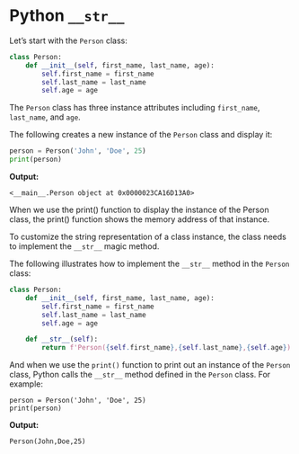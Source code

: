 # Python ``__str__``

Let’s start with the ``Person`` class:

```python
class Person:
    def __init__(self, first_name, last_name, age):
        self.first_name = first_name
        self.last_name = last_name
        self.age = age
```

The ``Person`` class has three instance attributes including ``first_name``, ``last_name``, and ``age``.

The following creates a new instance of the ``Person`` class and display it:

```python
person = Person('John', 'Doe', 25)
print(person)
```

**Output:**

```
<__main__.Person object at 0x0000023CA16D13A0>
```

When we use the print() function to display the instance of the Person class, the print() function shows the memory address of that instance.

To customize the string representation of a class instance, the class needs to implement the ``__str__`` magic method.

The following illustrates how to implement the ``__str__`` method in the ``Person`` class:

```python
class Person:
    def __init__(self, first_name, last_name, age):
        self.first_name = first_name
        self.last_name = last_name
        self.age = age

    def __str__(self):
        return f'Person({self.first_name},{self.last_name},{self.age})'
```

And when we use the ``print()`` function to print out an instance of the ``Person`` class, Python calls the ``__str__`` method defined in the ``Person`` class. For example:

```
person = Person('John', 'Doe', 25)
print(person)
```

**Output:**

```
Person(John,Doe,25)
```